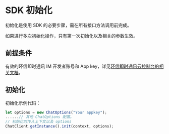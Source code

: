 # SDK 初始化

初始化是使用 SDK 的必要步骤，需在所有接口方法调用前完成。

如果进行多次初始化操作，只有第一次初始化以及相关的参数生效。

## 前提条件

有效的环信即时通讯 IM 开发者账号和 App key，详见[环信即时通讯云控制台的相关文档](enable_and_configure_IM.html#创建应用)。

## 初始化

初始化示例代码：

```TypeScript
let options = new ChatOptions("Your appkey");
......// 其他 ChatOptions 配置。
// 初始化时传入上下文以及 options
ChatClient.getInstance().init(context, options);
```
